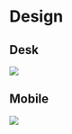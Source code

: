 # Design

## Desk
<img src="Studying/Web_Sites/Design/Design_desk.png">

## Mobile
<img src="Studying/Web_Sites/Design/Design_mobile.png">
